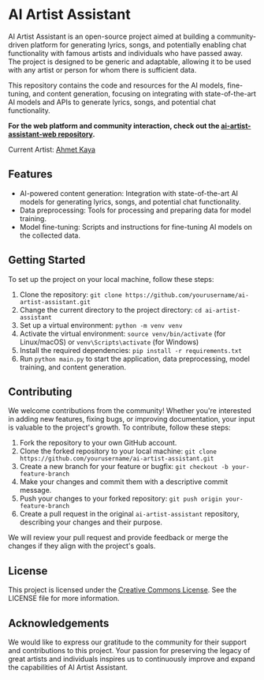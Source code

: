 # AI Artist Assistant

AI Artist Assistant is an open-source project aimed at building a community-driven platform for generating lyrics, songs, and potentially enabling chat functionality with famous artists and individuals who have passed away. The project is designed to be generic and adaptable, allowing it to be used with any artist or person for whom there is sufficient data.

This repository contains the code and resources for the AI models, fine-tuning, and content generation, focusing on integrating with state-of-the-art AI models and APIs to generate lyrics, songs, and potential chat functionality.

**For the web platform and community interaction, check out the [ai-artist-assistant-web repository](https://github.com/nesimtunc/ai-artist-assistant-web).**

Current Artist: [Ahmet Kaya](https://en.wikipedia.org/wiki/Ahmet_Kaya)

## Features

- AI-powered content generation: Integration with state-of-the-art AI models for generating lyrics, songs, and potential chat functionality.
- Data preprocessing: Tools for processing and preparing data for model training.
- Model fine-tuning: Scripts and instructions for fine-tuning AI models on the collected data.

## Getting Started

To set up the project on your local machine, follow these steps:

1. Clone the repository: `git clone https://github.com/yourusername/ai-artist-assistant.git`
2. Change the current directory to the project directory: `cd ai-artist-assistant`
3. Set up a virtual environment: `python -m venv venv`
4. Activate the virtual environment: `source venv/bin/activate` (for Linux/macOS) or `venv\Scripts\activate` (for Windows)
5. Install the required dependencies: `pip install -r requirements.txt`
6. Run `python main.py` to start the application, data preprocessing, model training, and content generation.

## Contributing

We welcome contributions from the community! Whether you're interested in adding new features, fixing bugs, or improving documentation, your input is valuable to the project's growth. To contribute, follow these steps:

1. Fork the repository to your own GitHub account.
2. Clone the forked repository to your local machine: `git clone https://github.com/yourusername/ai-artist-assistant.git`
3. Create a new branch for your feature or bugfix: `git checkout -b your-feature-branch`
4. Make your changes and commit them with a descriptive commit message.
5. Push your changes to your forked repository: `git push origin your-feature-branch`
6. Create a pull request in the original `ai-artist-assistant` repository, describing your changes and their purpose.

We will review your pull request and provide feedback or merge the changes if they align with the project's goals.

## License

This project is licensed under the [Creative Commons License](LICENSE). See the LICENSE file for more information.

## Acknowledgements

We would like to express our gratitude to the community for their support and contributions to this project. Your passion for preserving the legacy of great artists and individuals inspires us to continuously improve and expand the capabilities of AI Artist Assistant.
